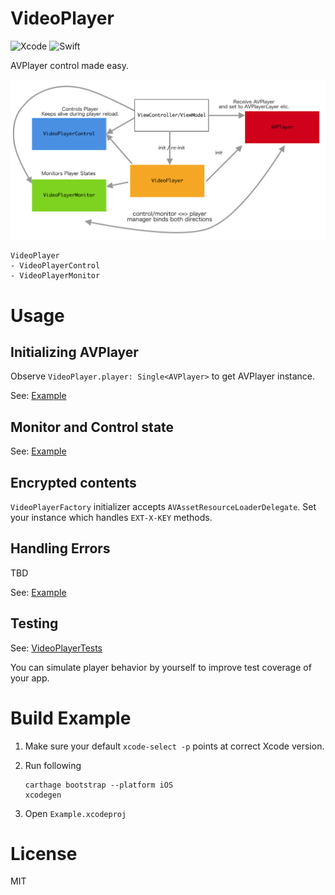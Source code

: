 # VideoPlayer
![Xcode](https://img.shields.io/badge/Xcode-10.0-brightgreen.svg)
![Swift](https://img.shields.io/badge/Swift-4.2-brightgreen.svg)

AVPlayer control made easy.

![design](https://github.com/toshi0383/assets/blob/master/VideoPlayer/VideoPlayer-en.png?raw=true)

```
VideoPlayer
- VideoPlayerControl
- VideoPlayerMonitor
```

# Usage
## Initializing AVPlayer
Observe `VideoPlayer.player: Single<AVPlayer>` to get AVPlayer instance.

See: [Example](Example/)

## Monitor and Control state

See: [Example](Example/)

## Encrypted contents

`VideoPlayerFactory` initializer accepts `AVAssetResourceLoaderDelegate`.
Set your instance which handles `EXT-X-KEY` methods.

## Handling Errors
TBD

See: [Example](Example/)

## Testing

See: [VideoPlayerTests](VideoPlayerTests/)

You can simulate player behavior by yourself to improve test coverage of your app.

# Build Example
1. Make sure your default `xcode-select -p` points at correct Xcode version.

2. Run following
   ```
   carthage bootstrap --platform iOS
   xcodegen
   ```

3. Open `Example.xcodeproj`

# License
MIT
